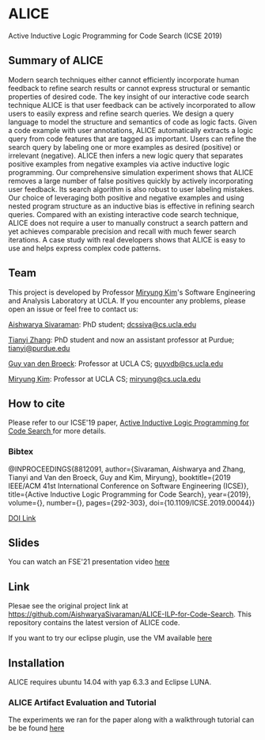 # ALICE
Active Inductive Logic Programming for Code Search (ICSE 2019)

## Summary of ALICE 
Modern search techniques either cannot efficiently incorporate human feedback to refine search results or cannot express structural or semantic properties of desired code. The key insight of our interactive code search technique ALICE is that user feedback can be actively incorporated to allow users to easily express and refine search queries. We design a query language to model the structure and semantics of code as logic facts. Given a code example with user annotations, ALICE automatically extracts a logic query from code features that are tagged as important. Users can refine the search query by labeling one or more examples as desired (positive) or irrelevant (negative). ALICE then infers a new logic query that separates positive examples from negative examples via active inductive logic programming. Our comprehensive simulation experiment shows that ALICE removes a large number of false positives quickly by actively incorporating user feedback. Its search algorithm is also robust to user labeling mistakes. Our choice of leveraging both positive and negative examples and using nested program structure as an inductive bias is effective in refining search queries. Compared with an existing interactive code search technique, ALICE does not require a user to manually construct a search pattern and yet achieves comparable precision and recall with much fewer search iterations. A case study with real developers shows that ALICE is easy to use and helps express complex code patterns.

## Team 
This project is developed by Professor [Miryung Kim](http://web.cs.ucla.edu/~miryung/)'s Software Engineering and Analysis Laboratory at UCLA. 
If you encounter any problems, please open an issue or feel free to contact us:

[Aishwarya Sivaraman](https://scholar.google.com/citations?user=PXKLONAAAAAJ&hl=en): PhD student; dcssiva@cs.ucla.edu

[Tianyi Zhang](https://https://tianyi-zhang.github.io): PhD student and now an assistant professor at Purdue; tianyi@purdue.edu

[Guy van den Broeck](https://web.cs.ucla.edu/~guyvdb/): Professor at UCLA CS; guyvdb@cs.ucla.edu 

[Miryung Kim](http://web.cs.ucla.edu/~miryung/): Professor at UCLA CS; miryung@cs.ucla.edu

## How to cite 
Please refer to our ICSE'19 paper, [Active Inductive Logic Programming for Code Search
](http://web.cs.ucla.edu/~miryung/Publications/icse2019-alice.pdf) for more details. 
### Bibtex  

@INPROCEEDINGS{8812091,
  author={Sivaraman, Aishwarya and Zhang, Tianyi and Van den Broeck, Guy and Kim, Miryung},
  booktitle={2019 IEEE/ACM 41st International Conference on Software Engineering (ICSE)}, 
  title={Active Inductive Logic Programming for Code Search}, 
  year={2019},
  volume={},
  number={},
  pages={292-303},
  doi={10.1109/ICSE.2019.00044}}

[DOI Link](https://ieeexplore.ieee.org/document/8812091)

## Slides
You can watch an FSE'21 presentation video [here](http://web.cs.ucla.edu/~miryung/Publications/icse2019-alice-slides.pdf)

## Link
Plesae see the original project link at https://github.com/AishwaryaSivaraman/ALICE-ILP-for-Code-Search. 
This repository contains the latest version of ALICE code. 

If you want to try our eclipse plugin, use the VM available [here](https://ucla.box.com/s/yp952moxbcyd7mxollsnlkdfqm6weajd)

## Installation
ALICE requires ubuntu 14.04 with yap 6.3.3 and Eclipse LUNA.

### ALICE Artifact Evaluation and Tutorial 

The experiments we ran for the paper along with a walkthrough tutorial can be be found [here](https://ucla.box.com/s/hiqhjq3qdocnkqme7bo0fqrckkupfp2h)
